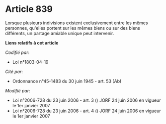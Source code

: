 # Article 839

Lorsque plusieurs indivisions existent exclusivement entre les mêmes personnes, qu'elles portent sur les mêmes biens ou sur
des biens différents, un partage amiable unique peut intervenir.

**Liens relatifs à cet article**

_Codifié par_:

  - Loi n°1803-04-19

_Cité par_:

  - Ordonnance n°45-1483 du 30 juin 1945 - art. 53 (Ab)

_Modifié par_:

  - Loi n°2006-728 du 23 juin 2006 - art. 3 () JORF 24 juin 2006 en vigueur le 1er janvier 2007
  - Loi n°2006-728 du 23 juin 2006 - art. 4 () JORF 24 juin 2006 en vigueur le 1er janvier 2007
